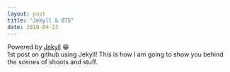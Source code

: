```yaml
---
layout: post
title: "Jekyll & BTS"
date: 2019-04-23
---
```


Powered by [Jekyll](http://jekyllrb.com) 😁
<br> 1st post on github using Jekyll! This is how I am going to show you behind the scenes of shoots and stuff.
